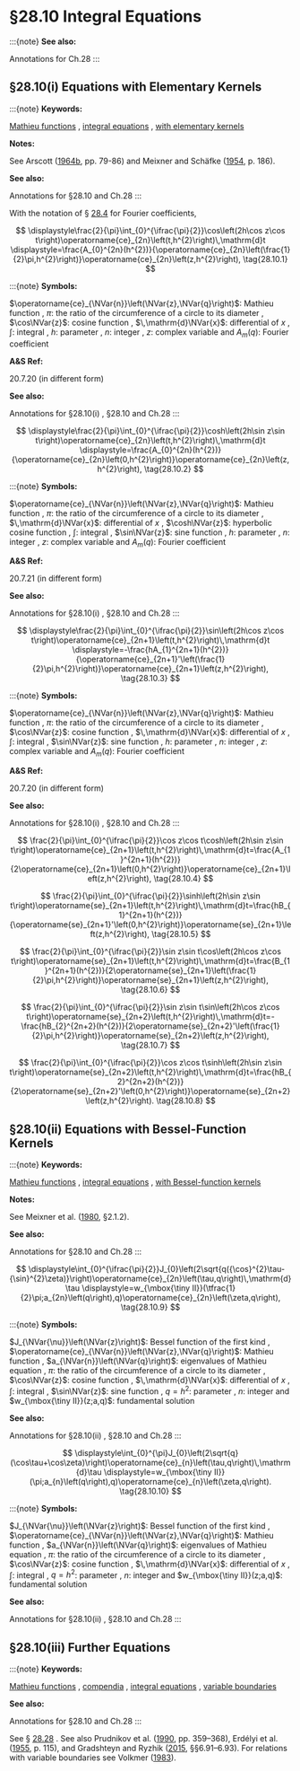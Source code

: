 # §28.10 Integral Equations

:::{note}
**See also:**

Annotations for Ch.28
:::


## §28.10(i) Equations with Elementary Kernels

:::{note}
**Keywords:**

[Mathieu functions](http://dlmf.nist.gov/search/search?q=Mathieu%20functions) , [integral equations](http://dlmf.nist.gov/search/search?q=integral%20equations) , [with elementary kernels](http://dlmf.nist.gov/search/search?q=with%20elementary%20kernels)

**Notes:**

See Arscott ([1964b](./bib/index.html#bib142 "Periodic Differential Equations. An Introduction to Mathieu, Lamé, and Allied Functions"), pp. 79-86) and Meixner and Schäfke ([1954](./bib/M.html#bib1598 "Mathieusche Funktionen und Sphäroidfunktionen mit Anwendungen auf physikalische und technische Probleme"), p. 186).

**See also:**

Annotations for §28.10 and Ch.28
:::

With the notation of § [28.4](./28.4.md "§28.4 Fourier Series ‣ Mathieu Functions of Integer Order ‣ Chapter 28 Mathieu Functions and Hill’s Equation") for Fourier coefficients,

<a id="EGx1"></a>

$$
\displaystyle\frac{2}{\pi}\int_{0}^{\ifrac{\pi}{2}}\cos\left(2h\cos z\cos t\right)\operatorname{ce}_{2n}\left(t,h^{2}\right)\,\mathrm{d}t \displaystyle=\frac{A_{0}^{2n}(h^{2})}{\operatorname{ce}_{2n}\left(\frac{1}{2}\pi,h^{2}\right)}\operatorname{ce}_{2n}\left(z,h^{2}\right), \tag{28.10.1}
$$

:::{note}
**Symbols:**

$\operatorname{ce}_{\NVar{n}}\left(\NVar{z},\NVar{q}\right)$: Mathieu function , $\pi$: the ratio of the circumference of a circle to its diameter , $\cos\NVar{z}$: cosine function , $\,\mathrm{d}\NVar{x}$: differential of $x$ , $\int$: integral , $h$: parameter , $n$: integer , $z$: complex variable and $A_{m}(q)$: Fourier coefficient

**A&S Ref:**

20.7.20 (in different form)

**See also:**

Annotations for §28.10(i) , §28.10 and Ch.28
:::

$$
\displaystyle\frac{2}{\pi}\int_{0}^{\ifrac{\pi}{2}}\cosh\left(2h\sin z\sin t\right)\operatorname{ce}_{2n}\left(t,h^{2}\right)\,\mathrm{d}t \displaystyle=\frac{A_{0}^{2n}(h^{2})}{\operatorname{ce}_{2n}\left(0,h^{2}\right)}\operatorname{ce}_{2n}\left(z,h^{2}\right), \tag{28.10.2}
$$

:::{note}
**Symbols:**

$\operatorname{ce}_{\NVar{n}}\left(\NVar{z},\NVar{q}\right)$: Mathieu function , $\pi$: the ratio of the circumference of a circle to its diameter , $\,\mathrm{d}\NVar{x}$: differential of $x$ , $\cosh\NVar{z}$: hyperbolic cosine function , $\int$: integral , $\sin\NVar{z}$: sine function , $h$: parameter , $n$: integer , $z$: complex variable and $A_{m}(q)$: Fourier coefficient

**A&S Ref:**

20.7.21 (in different form)

**See also:**

Annotations for §28.10(i) , §28.10 and Ch.28
:::

$$
\displaystyle\frac{2}{\pi}\int_{0}^{\ifrac{\pi}{2}}\sin\left(2h\cos z\cos t\right)\operatorname{ce}_{2n+1}\left(t,h^{2}\right)\,\mathrm{d}t \displaystyle=-\frac{hA_{1}^{2n+1}(h^{2})}{\operatorname{ce}_{2n+1}'\left(\frac{1}{2}\pi,h^{2}\right)}\operatorname{ce}_{2n+1}\left(z,h^{2}\right), \tag{28.10.3}
$$

:::{note}
**Symbols:**

$\operatorname{ce}_{\NVar{n}}\left(\NVar{z},\NVar{q}\right)$: Mathieu function , $\pi$: the ratio of the circumference of a circle to its diameter , $\cos\NVar{z}$: cosine function , $\,\mathrm{d}\NVar{x}$: differential of $x$ , $\int$: integral , $\sin\NVar{z}$: sine function , $h$: parameter , $n$: integer , $z$: complex variable and $A_{m}(q)$: Fourier coefficient

**A&S Ref:**

20.7.20 (in different form)

**See also:**

Annotations for §28.10(i) , §28.10 and Ch.28
:::


<a id="E4"></a>
$$
\frac{2}{\pi}\int_{0}^{\ifrac{\pi}{2}}\cos z\cos t\cosh\left(2h\sin z\sin t\right)\operatorname{ce}_{2n+1}\left(t,h^{2}\right)\,\mathrm{d}t=\frac{A_{1}^{2n+1}(h^{2})}{2\operatorname{ce}_{2n+1}\left(0,h^{2}\right)}\operatorname{ce}_{2n+1}\left(z,h^{2}\right), \tag{28.10.4}
$$


<a id="E5"></a>
$$
\frac{2}{\pi}\int_{0}^{\ifrac{\pi}{2}}\sinh\left(2h\sin z\sin t\right)\operatorname{se}_{2n+1}\left(t,h^{2}\right)\,\mathrm{d}t=\frac{hB_{1}^{2n+1}(h^{2})}{\operatorname{se}_{2n+1}'\left(0,h^{2}\right)}\operatorname{se}_{2n+1}\left(z,h^{2}\right), \tag{28.10.5}
$$


<a id="E6"></a>
$$
\frac{2}{\pi}\int_{0}^{\ifrac{\pi}{2}}\sin z\sin t\cos\left(2h\cos z\cos t\right)\operatorname{se}_{2n+1}\left(t,h^{2}\right)\,\mathrm{d}t=\frac{B_{1}^{2n+1}(h^{2})}{2\operatorname{se}_{2n+1}\left(\frac{1}{2}\pi,h^{2}\right)}\operatorname{se}_{2n+1}\left(z,h^{2}\right), \tag{28.10.6}
$$


<a id="E7"></a>
$$
\frac{2}{\pi}\int_{0}^{\ifrac{\pi}{2}}\sin z\sin t\sin\left(2h\cos z\cos t\right)\operatorname{se}_{2n+2}\left(t,h^{2}\right)\,\mathrm{d}t=-\frac{hB_{2}^{2n+2}(h^{2})}{2\operatorname{se}_{2n+2}'\left(\frac{1}{2}\pi,h^{2}\right)}\operatorname{se}_{2n+2}\left(z,h^{2}\right), \tag{28.10.7}
$$


<a id="E8"></a>
$$
\frac{2}{\pi}\int_{0}^{\ifrac{\pi}{2}}\cos z\cos t\sinh\left(2h\sin z\sin t\right)\operatorname{se}_{2n+2}\left(t,h^{2}\right)\,\mathrm{d}t=\frac{hB_{2}^{2n+2}(h^{2})}{2\operatorname{se}_{2n+2}'\left(0,h^{2}\right)}\operatorname{se}_{2n+2}\left(z,h^{2}\right). \tag{28.10.8}
$$


## §28.10(ii) Equations with Bessel-Function Kernels

:::{note}
**Keywords:**

[Mathieu functions](http://dlmf.nist.gov/search/search?q=Mathieu%20functions) , [integral equations](http://dlmf.nist.gov/search/search?q=integral%20equations) , [with Bessel-function kernels](http://dlmf.nist.gov/search/search?q=with%20Bessel-function%20kernels)

**Notes:**

See Meixner et al. ([1980](./bib/M.html#bib1599 "Mathieu Functions and Spheroidal Functions and Their Mathematical Foundations: Further Studies"), §2.1.2).

**See also:**

Annotations for §28.10 and Ch.28
:::

<a id="EGx2"></a>

$$
\displaystyle\int_{0}^{\ifrac{\pi}{2}}J_{0}\left(2\sqrt{q({\cos}^{2}\tau-{\sin}^{2}\zeta)}\right)\operatorname{ce}_{2n}\left(\tau,q\right)\,\mathrm{d}\tau \displaystyle=w_{\mbox{\tiny II}}(\tfrac{1}{2}\pi;a_{2n}\left(q\right),q)\operatorname{ce}_{2n}\left(\zeta,q\right), \tag{28.10.9}
$$

:::{note}
**Symbols:**

$J_{\NVar{\nu}}\left(\NVar{z}\right)$: Bessel function of the first kind , $\operatorname{ce}_{\NVar{n}}\left(\NVar{z},\NVar{q}\right)$: Mathieu function , $a_{\NVar{n}}\left(\NVar{q}\right)$: eigenvalues of Mathieu equation , $\pi$: the ratio of the circumference of a circle to its diameter , $\cos\NVar{z}$: cosine function , $\,\mathrm{d}\NVar{x}$: differential of $x$ , $\int$: integral , $\sin\NVar{z}$: sine function , $q=h^{2}$: parameter , $n$: integer and $w_{\mbox{\tiny II}}(z;a,q)$: fundamental solution

**See also:**

Annotations for §28.10(ii) , §28.10 and Ch.28
:::

$$
\displaystyle\int_{0}^{\pi}J_{0}\left(2\sqrt{q}(\cos\tau+\cos\zeta)\right)\operatorname{ce}_{n}\left(\tau,q\right)\,\mathrm{d}\tau \displaystyle=w_{\mbox{\tiny II}}(\pi;a_{n}\left(q\right),q)\operatorname{ce}_{n}\left(\zeta,q\right). \tag{28.10.10}
$$

:::{note}
**Symbols:**

$J_{\NVar{\nu}}\left(\NVar{z}\right)$: Bessel function of the first kind , $\operatorname{ce}_{\NVar{n}}\left(\NVar{z},\NVar{q}\right)$: Mathieu function , $a_{\NVar{n}}\left(\NVar{q}\right)$: eigenvalues of Mathieu equation , $\pi$: the ratio of the circumference of a circle to its diameter , $\cos\NVar{z}$: cosine function , $\,\mathrm{d}\NVar{x}$: differential of $x$ , $\int$: integral , $q=h^{2}$: parameter , $n$: integer and $w_{\mbox{\tiny II}}(z;a,q)$: fundamental solution

**See also:**

Annotations for §28.10(ii) , §28.10 and Ch.28
:::


## §28.10(iii) Further Equations

:::{note}
**Keywords:**

[Mathieu functions](http://dlmf.nist.gov/search/search?q=Mathieu%20functions) , [compendia](http://dlmf.nist.gov/search/search?q=compendia) , [integral equations](http://dlmf.nist.gov/search/search?q=integral%20equations) , [variable boundaries](http://dlmf.nist.gov/search/search?q=variable%20boundaries)

**See also:**

Annotations for §28.10 and Ch.28
:::

See § [28.28](./28.28.md "§28.28 Integrals, Integral Representations, and Integral Equations ‣ Modified Mathieu Functions ‣ Chapter 28 Mathieu Functions and Hill’s Equation") . See also Prudnikov et al. ([1990](./bib/P.html#bib1905 "Integrals and Series: More Special Functions, Vol. 3"), pp. 359–368), Erdélyi et al. ([1955](./bib/E.html#bib755 "Higher Transcendental Functions. Vol. III"), p. 115), and Gradshteyn and Ryzhik ([2015](./bib/G.html#bib972 "Table of integrals, series, and products"), §§6.91–6.93). For relations with variable boundaries see Volkmer ([1983](./bib/V.html#bib2339 "Integralgleichungen für periodische Lösungen Hill’scher Differentialgleichungen")).
